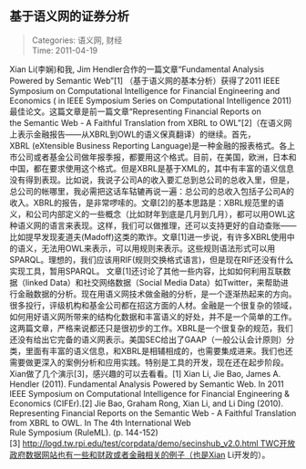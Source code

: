 基于语义网的证券分析
---
    
> Categories: 语义网, 财经  
> Time: 2011-04-19
    
Xian Li(李娴)和我, Jim Hendler合作的一篇文章“Fundamental Analysis Powered by Semantic Web”[1] （基于语义网的基本分析）获得了2011 IEEE Symposium on Computational Intelligence for Financial Engineering and Economics ( in IEEE Symposium Series on Computational Intelligence 2011)最佳论文。这篇文章是前一篇文章“Representing Financial Reports on the Semantic Web - A Faithful Translation from XBRL to OWL”[2]（在语义网上表示金融报告——从XBRL到OWL的语义保真翻译）的继续。首先，XBRL (eXtensible Business Reporting Language)是一种金融的报表格式。各上市公司或者基金公司做年报季报，都要用这个格式。目前，在美国，欧洲，日本和中国，都在要求使用这个格式。但是XBRL是基于XML的，其中有丰富的语义信息没有得到表现。比如说，我说子公司A的收入要汇总到总公司的总收入里，但是，总公司的帐哪里，我必需把这话车轱辘再说一遍：总公司的总收入包括子公司A的收入。XBRL的报告，是非常啰嗦的。文章[2]的基本思路是：XBRL规范里的语义，和公司内部定义的一些概念（比如财年到底是几月到几月），都可以用OWL这种语义网的语言来表现。这样，我们可以做推理，还可以支持更好的自动查账——比如提早发现麦道夫(Madoff)这类的欺诈。文章[1]进一步说，有许多XBRL使用中的语义，无法用OWL来表示，可以用规则来表示。这些规则语法形式可以用SPARQL。理想的，我们应该用RIF(规则交换格式语言)，但是现在RIF还没有什么实现工具，暂用SPARQL。     文章[1]还讨论了其他一些内容，比如如何利用互联数据（linked Data）和社交网络数据（Social Media Data）如Twitter，来帮助进行金融数据的分析。现在用语义网技术做金融的分析，是一个逐渐热起来的方向。很多投行，评级机构和基金公司都在招这方面的人材。金融是一个很复杂的领域，如何用好语义网所带来的结构化数据和丰富语义的好处，并不是一个简单的工作。这两篇文章，严格来说都还只是很初步的工作。XBRL是一个很复杂的规范，我们还没有给出它完备的语义网表示。美国SEC给出了GAAP（一般公认会计原则）分类，里面有丰富的语义信息，和XBRL是相辅相成的，也需要集成进来。我们也还需要做更深入的案例分析和应用实践。特别是工具的开发，现在还在起步阶段。Xian做了几个演示[3]，感兴趣的可以去看看。[1] Xian Li, Jie Bao, James A. Hendler (2011). Fundamental Analysis Powered by Semantic Web. In 2011 IEEE Symposium on Computational Intelligence for Financial Engineering & Economics (CIFEr).[2] Jie Bao, Graham Rong, Xian Li, and Li Ding (2010). Representing Financial Reports on the Semantic Web - A Faithful Translation from XBRL to OWL. In The 4th International Web Rule Symposium (RuleML). (p. 144-152)[3] http://logd.tw.rpi.edu/test/corpdata/demo/secinshub_v2.0.html TWC开放政府数据网站也有一些和财政或者金融相关的例子（也是Xian Li开发的）。     
    